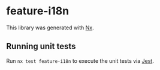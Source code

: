 # feature-i18n

This library was generated with [Nx](https://nx.dev).

## Running unit tests

Run `nx test feature-i18n` to execute the unit tests via [Jest](https://jestjs.io).
